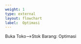 ```yaml
---
weight: 1
type: external
layout: flowchart
label:  Optimasi
---
```

Buka Toko-->Stok Barang: Optimasi
